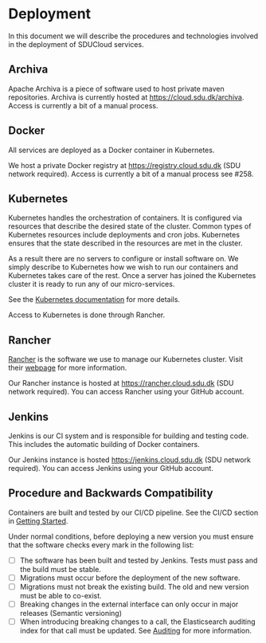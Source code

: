 # Deployment

In this document we will describe the procedures and technologies involved in
the deployment of SDUCloud services.

## Archiva

Apache Archiva is a piece of software used to host private maven
repositories. Archiva is currently hosted at https://cloud.sdu.dk/archiva.
Access is currently a bit of a manual process.

## Docker

All services are deployed as a Docker container in Kubernetes.

We host a private Docker registry at https://registry.cloud.sdu.dk (SDU
network required). Access is currently a bit of a manual process see #258.

## Kubernetes

Kubernetes handles the orchestration of containers. It is configured via
resources that describe the desired state of the cluster. Common types of
Kubernetes resources include deployments and cron jobs. Kubernetes ensures
that the state described in the resources are met in the cluster.

As a result there are no servers to configure or install software on. We simply
describe to Kubernetes how we wish to run our containers and Kubernetes takes
care of the rest. Once a server has joined the Kubernetes cluster it is ready
to run any of our micro-services.

See the [Kubernetes documentation](https://kubernetes.io/) for more details.

Access to Kubernetes is done through Rancher.

## Rancher

[Rancher](https://rancher.com) is the software we use to manage our Kubernetes
cluster. Visit their [webpage](https://rancher.com) for more information.

Our Rancher instance is hosted at https://rancher.cloud.sdu.dk (SDU network
required). You can access Rancher using your GitHub account.

## Jenkins

Jenkins is our CI system and is responsible for building and testing code. This
includes the automatic building of Docker containers.

Our Jenkins instance is hosted https://jenkins.cloud.sdu.dk (SDU network
required). You can access Jenkins using your GitHub account.

## Procedure and Backwards Compatibility

Containers are built and tested by our CI/CD pipeline. See the CI/CD section
in [Getting Started](./getting_started.md).

Under normal conditions, before deploying a new version you must ensure that
the software checks every mark in the following list:

- [ ] The software has been built and tested by Jenkins. Tests must pass and
      the build must be stable.
- [ ] Migrations must occur before the deployment of the new software.
- [ ] Migrations must not break the existing build. The old and new version
      must be able to co-exist.
- [ ] Breaking changes in the external interface can only occur in major
      releases (Semantic versioning)
- [ ] When introducing breaking changes to a call, the Elasticsearch auditing
      index for that call must be updated. See [Auditing](./auditing.md) for
      more information.
